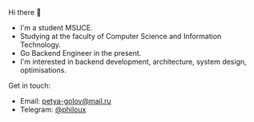 Hi there 👋
+ I'm a student MSUCE.
+ Studying at the faculty of Computer Science and Information Technology.
+ Go Backend Engineer in the present.
+ I'm interested in backend development, architecture, system design, optimisations.

Get in touch:
  - Email: petya-golov@mail.ru
  - Telegram: [@philoux](https://t.me/philoux)  
<!-- [![Top Langs](https://github-readme-stats.vercel.app/api/top-langs/?username=golovpeter&layout=donut)](https://github.com/anuraghazra/github-readme-stats) -->

<!--
**golovpeter/golovpeter** is a ✨ _special_ ✨ repository because its `README.md` (this file) appears on your GitHub profile.

Here are some ideas to get you started:

- 🔭 I’m currently working on ...
- 🌱 I’m currently learning ...
- 👯 I’m looking to collaborate on ...
- 🤔 I’m looking for help with ...
- 💬 Ask me about ...
- 📫 How to reach me: ...
- 😄 Pronouns: ...
- ⚡ Fun fact: ...
-->

<!-- ![Anurag's GitHub stats](https://github-readme-stats.vercel.app/api?username=golovpeter&theme=default&hide=contribs,prs) [![Top Langs](https://github-readme-stats.vercel.app/api/top-langs/?username=golovpeter&theme=default&layout=compact)](https://github.com/anuraghazra/github-readme-stats)  -->

